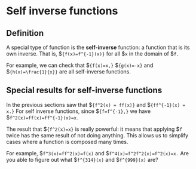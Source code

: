 # Self inverse functions

## Definition

A special type of function is the **self-inverse** function: a function that is
its own inverse. That is, $`{f(x)=f^{-1}(x)}` for all $`x` in the domain of
$`f.`

For example, we can check that
$`{f(x)=x,}` $`{g(x)=-x}` and
$`{h(x)=\frac{1}{x}}` are all self-inverse
functions.

## Special results for self-inverse functions

In the previous sections saw that
$`{f^2(x) = ff(x)}` and $`{ff^{-1}(x) = x.}`
For self inverse functions, since $`{f=f^{-1},}` we have
$`f^2(x)=ff(x)=ff^{-1}(x)=x.`

The result that $`{f^2(x)=x}` is really powerful: it means that applying $`f`
twice has the same result of not doing anything. This allows us to simplify
cases where a function is composed many times.

For example, $`f^3(x)=ff^2(x)=f(x)` and $`f^4(x)=f^2f^2(x)=f^2(x)=x.` Are you
able to figure out what $`f^{314}(x)` and $`f^{999}(x)` are?
